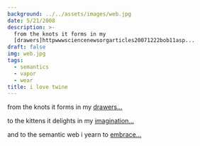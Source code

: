 ```yaml
---
background: ../../assets/images/web.jpg
date: 5/21/2008
description: >-
  from the knots it forms in my
  [drawers]httpwwwsciencenewsorgarticles20071222bob11asp...
draft: false
img: web.jpg
tags:
  - semantics
  - vapor
  - wear
title: i love twine
---
```


from the knots it forms in my [drawers...](http://www.sciencenews.org/articles/20071222/bob11.asp)

to the kittens it delights in my [imagination...](http://en.wikipedia.org/wiki/Twine)

and to the semantic web i yearn to [embrace...](http://www.twine.com/)
